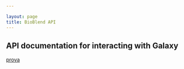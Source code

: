 ```yaml
---

layout: page
title: BioBlend API
---
```


## API documentation for interacting with Galaxy

[prova](lectures/api.html#Galac)